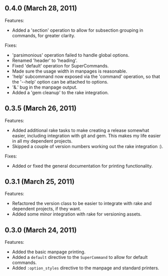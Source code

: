 ## 0.4.0 (March 28, 2011)

Features:

  - Added a 'section' operation to allow for subsection grouping in commands, for greater clarity.

Fixes:

  - 'parsimonious' operation failed to handle global options.
  - Renamed 'header' to 'heading'.
  - Fixed 'default' operation for SuperCommands.
  - Made sure the usage width in manpages is reasonable.
  - 'help' subcommand now exposed via the 'command' operation, so that the '--help' option can be attached to options.
  - '&.' bug in the manpage output.
  - Added a 'gem cleanup' to the rake integration.

## 0.3.5 (March 26, 2011)

Features:

  - Added additional rake tasks to make creating a release somewhat easier, including integration with git and gem. This makes my life easier in all my dependent projects.
  - Skipped a couple of version numbers working out the rake integration :).

Fixes:

  - Added or fixed the general documentation for printing functionality.

## 0.3.1 (March 25, 2011)

Features:

  - Refactored the version class to be easier to integrate with rake and dependent projects, if they want.
  - Added some minor integration with rake for versioning assets.

## 0.3.0 (March 24, 2011)

Features:

  - Added the basic manpage printing.
  - Added a <code>default</code> directive to the <code>SuperCommand</code> to allow for default commands.
  - Added <code>:option_styles</code> directive to the manpage and standard printers.


